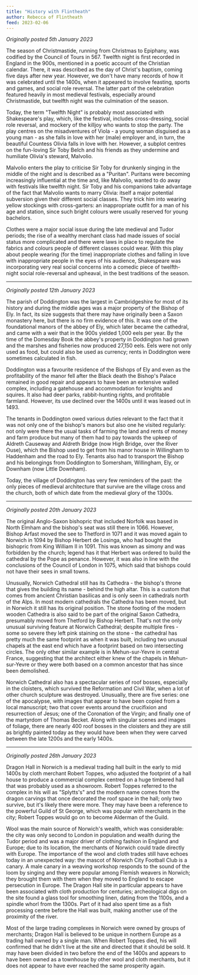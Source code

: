 ```yaml
---
title: "History with Flintheath"
author: Rebecca of Flintheath
feed: 2023-02-06
---
```


_Originally posted 5th January 2023_

The season of Christmastide, running from Christmas to Epiphany, was codified by the Council of Tours in 567. Twelfth night is first recorded in England in the 900s, mentioned in a poetic account of the Christian calendar. There, it was described as the day of Christ's baptism, coming five days after new year. However, we don't have many records of how it was celebrated until the 1400s, when it appeared to involve feasting, sports and games, and social role reversal. The latter part of the celebration featured heavily in most medieval festivals, especially around Christmastide, but twelfth night was the culmination of the season.

Today, the term "Twelfth Night" is probably most associated with Shakespeare's play, which, like the festival, includes cross-dressing, social role reversal, and mockery of the killjoy who wants to stop the party. The play centres on the misadventures of Viola - a young woman disguised as a young man - as she falls in love with her (male) employer and, in turn, the beautiful Countess Olivia falls in love with her. However, a subplot centres on the fun-loving Sir Toby Belch and his friends as they undermine and humiliate Olivia's steward, Malvolio.

Malvolio enters the play to criticise Sir Toby for drunkenly singing in the middle of the night and is described as a "Puritan". Puritans were becoming increasingly influential at the time and, like Malvolio, wanted to do away with festivals like twelfth night. Sir Toby and his companions take advantage of the fact that Malvolio wants to marry Olivia: itself a major potential subversion given their different social classes. They trick him into wearing yellow stockings with cross-garters: an inappropriate outfit for a man of his age and station, since such bright colours were usually reserved for young bachelors.

Clothes were a major social issue during the late medieval and Tudor periods; the rise of a wealthy merchant class had made issues of social status more complicated and there were laws in place to regulate the fabrics and colours people of different classes could wear. With this play about people wearing (for the time) inappropriate clothes and falling in love with inappropriate people in the eyes of his audience, Shakespeare was incorporating very real social concerns into a comedic piece of twelfth-night social role-reversal and upheaval, in the best traditions of the season.

-----------------------------------

_Originally posted 12th January 2023_

The parish of Doddington was the largest in Cambridgeshire for most of its history and during the middle ages was a major property of the Bishop of Ely. In fact, its size suggests that there may have originally been a Saxon monastery here, but there is no firm evidence of this. It was one of the foundational manors of the abbey of Ely, which later became the cathedral, and came with a weir that in the 900s yielded 1,000 eels per year. By the time of the Domesday Book the abbey's property in Doddington had grown and the marshes and fisheries now produced 27,150 eels. Eels were not only used as food, but could also be used as currency; rents in Doddington were sometimes calculated in fish.

Doddington was a favourite residence of the Bishops of Ely and even as the profitability of the manor fell after the Black death the Bishop's Palace remained in good repair and appears to have been an extensive walled complex, including a gatehouse and accommodation for knights and squires. It also had deer parks, rabbit-hunting rights, and profitable farmland. However, its use declined over the 1400s until it was leased out in 1493.

The tenants in Doddington owed various duties relevant to the fact that it was not only one of the bishop's manors but also one he visited regularly: not only were there the usual tasks of farming the land and rents of money and farm produce but many of them had to pay towards the upkeep of Aldreth Causeway and Aldreth Bridge (now High Bridge, over the River Ouse), which the Bishop used to get from his manor house in Willingham to Haddenham and the road to Ely. Tenants also had to transport the Bishop and his belongings from Doddington to Somersham, Willingham, Ely, or Downham (now Little Downham).

Today, the village of Doddington has very few reminders of the past: the only pieces of medieval architecture that survive are the village cross and the church, both of which date from the medieval glory of the 1300s.

-----------------------------------

_Originally posted 20th January 2023_

The original Anglo-Saxon bishopric that included Norfolk was based in North Elmham and the bishop's seat was still there in 1066. However, Bishop Arfast moved the see to Thetford in 1071 and it was moved again to Norwich in 1094 by Bishop Herbert de Losinga, who had bought the bishopric from King William II in 1091. This was known as simony and was forbidden by the church; legend has it that Herbert was ordered to build the cathedral by the Pope as penance. However, it was also in line with the conclusions of the Council of London in 1075, which said that bishops could not have their sees in small towns.

Unusually, Norwich Cathedral still has its Cathedra - the bishop's throne that gives the building its name - behind the high altar. This is a custom that comes from ancient Christian basilicas and is only seen in cathedrals north of the Alps. In most modern cathedrals the Cathedra has been moved, but in Norwich it still has its original position. The stone footing of the modern wooden Cathedra is also said to be part of the original Saxon Cathedra, presumably moved from Thetford by Bishop Herbert. That's not the only unusual surviving feature at Norwich Cathedral; despite multiple fires - some so severe they left pink staining on the stone - the cathedral has pretty much the same footprint as when it was built, including two unusual chapels at the east end which have a footprint based on two intersecting circles. The only other similar example is in Mehun-sur-Yevre in central France, suggesting that the architect either knew of the chapels in Mehun-sur-Yevre or they were both based on a common ancestor that has since been demolished.

Norwich Cathedral also has a spectacular series of roof bosses, especially in the cloisters, which survived the Reformation and Civil War, when a lot of other church sculpture was destroyed. Unusually, there are five series: one of the apocalypse, with images that appear to have been copied from a local manuscript; two that cover events around the crucifixion and resurrection of Jesus; one of the Coronation of the Virgin; and finally one of the martyrdom of Thomas Becket. Along with singular scenes and images of foliage, there are nearly 400 roof bosses in the cloisters and they are still as brightly painted today as they would have been when they were carved between the late 1200s and the early 1400s.

-----------------------------------

_Originally posted 26th January 2023_

Dragon Hall in Norwich is a medieval trading hall built in the early to mid 1400s by cloth merchant Robert Toppes, who adjusted the footprint of a hall house to produce a commercial complex centred on a huge timbered hall that was probably used as a showroom. Robert Toppes referred to the complex in his will as "Splytts's" and the modern name comes from the dragon carvings that once decorated the roof space in the hall; only two survive, but it's likely there were more. They may have been a reference to the powerful Guild of St George, which was popular with merchants in the city; Robert Toppes would go on to become Alderman of the Guild.

Wool was the main source of Norwich's wealth, which was considerable: the city was only second to London in population and wealth during the Tudor period and was a major driver of clothing fashion in England and Europe; due to its location, the merchants of Norwich could trade directly with Europe. The importance of the wool and cloth trades still have echoes today in an unexpected way: the mascot of Norwich City Football Club is a canary. A male canary in a weaving workshop responds to the sound of the loom by singing and they were popular among Flemish weavers in Norwich; they brought them with them when they moved to England to escape persecution in Europe. The Dragon Hall site in particular appears to have been associated with cloth production for centuries; archeological digs on the site found a glass tool for smoothing linen, dating from the 1100s, and a spindle whorl from the 1300s. Part of it had also spent time as a fish processing centre before the Hall was built, making another use of the proximity of the river.

Most of the large trading complexes in Norwich were owned by groups of merchants; Dragon Hall is believed to be unique in northern Europe as a trading hall owned by a single man. When Robert Toppes died, his will confirmed that he didn't live at the site and directed that it should be sold. It may have been divided in two before the end of the 1400s and appears to have been owned as a townhouse by other wool and cloth merchants, but it does not appear to have ever reached the same prosperity again.
